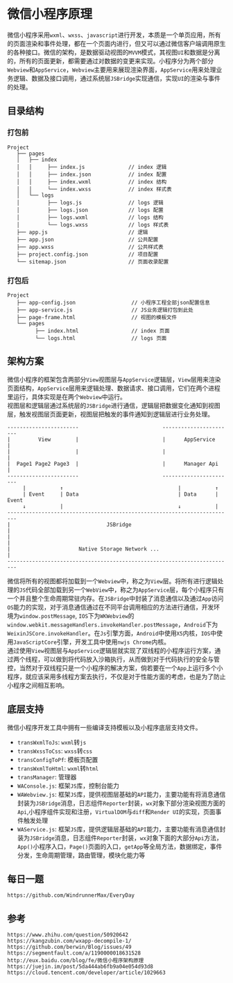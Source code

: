 # 微信小程序原理
微信小程序采用`wxml`、`wxss`、`javascript`进行开发，本质是一个单页应用，所有的页面渲染和事件处理，都在一个页面内进行，但又可以通过微信客户端调用原生的各种接口。微信的架构，是数据驱动视图的`MVVM`模式，其视图`UI`和数据是分离的，所有的页面更新，都需要通过对数据的变更来实现。小程序分为两个部分`Webview`和`AppService`，`Webview`主要用来展现渲染界面，`AppService`用来处理业务逻辑、数据及接口调用，通过系统层`JSBridge`实现通信，实现`UI`的渲染与事件的处理。

## 目录结构

### 打包前
```
Project
   ├── pages
   │   ├── index
   │   │     ├── index.js              // index 逻辑
   │   │     ├── index.json            // index 配置
   │   │     ├── index.wxml            // index 结构
   │   │     └── index.wxss            // index 样式表
   │   └── logs
   │         ├── logs.js               // logs 逻辑
   │         ├── logs.json             // logs 配置
   │         ├── logs.wxml             // logs 结构
   │         └── logs.wxss             // logs 样式表
   ├── app.js                          // 逻辑
   ├── app.json                        // 公共配置
   ├── app.wxss                        // 公共样式表
   ├── project.config.json             // 项目配置
   └── sitemap.json                    // 页面收录配置
```

### 打包后
```
Project
   ├── app-config.json                  // 小程序工程全部json配置信息
   ├── app-service.js                   // JS业务逻辑打包到此处
   ├── page-frame.html                  // 视图的模板文件
   └── pages
         ├── index.html                 // index 页面
         └── logs.html                  // logs 页面

```

## 架构方案
微信小程序的框架包含两部分`View`视图层与`AppService`逻辑层，`View`层用来渲染页面结构，`AppService`层用来逻辑处理、数据请求、接口调用，它们在两个进程里运行，具体实现是在两个`Webview`中运行。  
视图层和逻辑层通过系统层的`JSBridge`进行通信，逻辑层把数据变化通知到视图层，触发视图层页面更新，视图层把触发的事件通知到逻辑层进行业务处理。

```
-----------------------                           -----------------------
|         View        |                           |      AppService     |
|                     |                           |                     |
|  Page1 Page2 Page3  |                           |      Manager Api    |
-----------------------                           -----------------------
     |           ↑                                     |           ↑
     | Event     | Data                                | Data      | Event
     ↓           |                                     ↓           |
-------------------------------------------------------------------------
|                               JSBridge                                |
|                                                                       |
|                      Native Storage Network ...                       |
-------------------------------------------------------------------------
``` 
微信将所有的视图都将加载到一个`Webview`中，称之为`View`层。将所有进行逻辑处理的`JS`代码全部加载到另一个`WebView`中，称之为`AppService`层，每个小程序只有一个并且整个生命周期常驻内存。在`JSBridge`中封装了消息通信以及通过`App`访问`OS`能力的实现，对于消息通信通过在不同平台调用相应的方法进行通信，开发环境为`window.postMessage`, `IOS`下为`WKWebview`的`window.webkit.messageHandlers.invokeHandler.postMessage`，`Android`下为`WeixinJSCore.invokeHandler`。在`Js`引擎方面，`Android`中使用`X5`内核，`IOS`中使用`JavaScriptCore`引擎，开发工具中使用`nwjs Chrome`内核。  
通过使用`View`视图层与`AppService`逻辑层就实现了双线程的小程序运行方案，通过两个线程，可以做到将代码放入沙箱执行，从而做到对于代码执行的安全与管控，当然对于双线程只是一个小程序的解决方案，倘若要在一个`App`上运行多个小程序，就应该采用多线程方案去执行，不仅是对于性能方面的考虑，也是为了防止小程序之间相互影响。  

## 底层支持
微信小程序开发工具中拥有一些编译支持模板以及小程序底层支持文件。
* `transWxmlToJs`: `wxml`转`js`
* `transWxssToCss`: `wxss`转`css`
* `transConfigToPf`: 模板页配置
* `transWxmlToHtml`: `wxml`转`html`
* `transManager`: 管理器
* `WAConsole.js`: 框架`JS`库，控制台能力
* `WAWebview.js`: 框架`JS`库，提供视图层基础的`API`能力，主要功能有将消息通信封装为`JSBridge`消息，日志组件`Reporter`封装，`wx`对象下部分渲染视图方面的`Api`,小程序组件实现和注册，`VirtualDOM`与`diff`和`Render UI`的实现，页面事件触发处理
* `WAService.js`: 框架`JS`库，提供逻辑层基础的`API`能力，主要功能有消息通信封装为`JSBridge`消息，日志组件`Reporter`封装，`wx`对象下面的大部分`Api`方法，`App()`小程序入口，`Page()`页面的入口，`getApp`等全局方法，数据绑定，事件分发，生命周期管理，路由管理，模块化能力等

## 每日一题
```
https://github.com/WindrunnerMax/EveryDay
```

## 参考

```
https://www.zhihu.com/question/50920642
https://kangzubin.com/wxapp-decompile-1/
https://github.com/berwin/Blog/issues/49
https://segmentfault.com/a/1190000018631528
http://eux.baidu.com/blog/fe/微信小程序架构原理
https://juejin.im/post/5da444ab6fb9a04e054d93d8
https://cloud.tencent.com/developer/article/1029663
```
